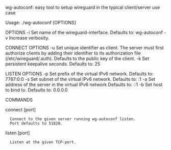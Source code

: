wg-autoconf: easy tool to setup wireguard in the typical client/server use case

Usage:
  ./wg-autoconf [OPTIONS] <COMMAND>

OPTIONS
  -i <interface>    Set name of the wireguard-interface.
                    Defaults to: wg-autoconf
  -v                Increase verbosity.

CONNECT OPTIONS
  -u <unique-id>    Set unique identifier as client. The server must first authorize clients by adding
                    their identifier to its authorization file (/etc/wireguard/<interface>.auth).
                    Defaults to the public key of the client.
  -k <seconds>      Set persistent keepalive seconds.
                    Defaults to: 25

LISTEN OPTIONS
  -p <ipv6-prefix>  Set prefix of the virtual IPv6 network.
                    Defaults to: 7767:0:0
  -s <ipv6-subnet>  Set subnet of the virtual IPv6 network.
                    Defaults to: :1
  -a <ipv6-address> Set address of the server in the virtual IPv6 network
                    Defaults to: ::1
  -b <bind-host>    Set host to bind to.
                    Defaults to: 0.0.0.0

COMMANDS

  connect <host> [port]

      Connect to the given server running wg-autoconf listen.
      Port defaults to 51820.

  listen [port]

      Listen at the given TCP-port.



